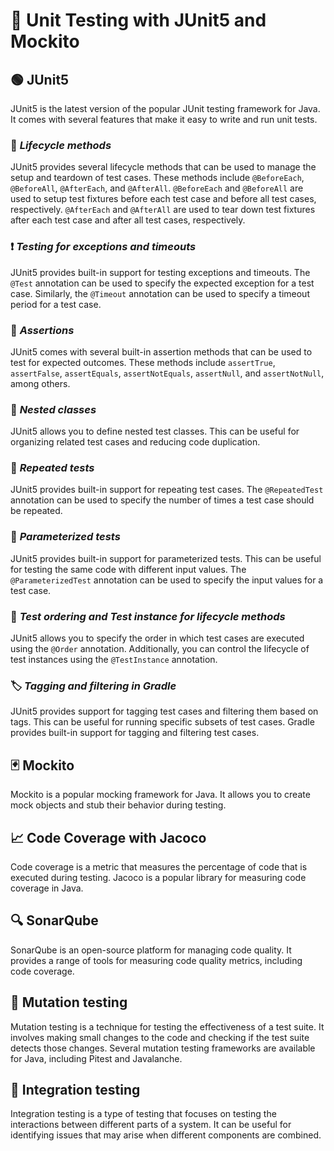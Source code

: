 # 🧪 Unit Testing with JUnit5 and Mockito

## 🟢 JUnit5
JUnit5 is the latest version of the popular JUnit testing framework for Java. It comes with several features that make it easy to write and run unit tests.

### 🔄 *Lifecycle methods*
JUnit5 provides several lifecycle methods that can be used to manage the setup and teardown of test cases. These methods include `@BeforeEach`, `@BeforeAll`, `@AfterEach`, and `@AfterAll`. `@BeforeEach` and `@BeforeAll` are used to setup test fixtures before each test case and before all test cases, respectively. `@AfterEach` and `@AfterAll` are used to tear down test fixtures after each test case and after all test cases, respectively.

### ❗ *Testing for exceptions and timeouts*
JUnit5 provides built-in support for testing exceptions and timeouts. The `@Test` annotation can be used to specify the expected exception for a test case. Similarly, the `@Timeout` annotation can be used to specify a timeout period for a test case.

### 🎯 *Assertions*
JUnit5 comes with several built-in assertion methods that can be used to test for expected outcomes. These methods include `assertTrue`, `assertFalse`, `assertEquals`, `assertNotEquals`, `assertNull`, and `assertNotNull`, among others.

### 🎁 *Nested classes*
JUnit5 allows you to define nested test classes. This can be useful for organizing related test cases and reducing code duplication.

### 🔁 *Repeated tests*
JUnit5 provides built-in support for repeating test cases. The `@RepeatedTest` annotation can be used to specify the number of times a test case should be repeated.

### 📝 *Parameterized tests*
JUnit5 provides built-in support for parameterized tests. This can be useful for testing the same code with different input values. The `@ParameterizedTest` annotation can be used to specify the input values for a test case.

### 🔀 *Test ordering and Test instance for lifecycle methods*
JUnit5 allows you to specify the order in which test cases are executed using the `@Order` annotation. Additionally, you can control the lifecycle of test instances using the `@TestInstance` annotation.

### 🏷️ *Tagging and filtering in Gradle*
JUnit5 provides support for tagging test cases and filtering them based on tags. This can be useful for running specific subsets of test cases. Gradle provides built-in support for tagging and filtering test cases.

## 🃏 Mockito
Mockito is a popular mocking framework for Java. It allows you to create mock objects and stub their behavior during testing.

## 📈 Code Coverage with Jacoco
Code coverage is a metric that measures the percentage of code that is executed during testing. Jacoco is a popular library for measuring code coverage in Java.

## 🔍 SonarQube
SonarQube is an open-source platform for managing code quality. It provides a range of tools for measuring code quality metrics, including code coverage.

## 🐛 Mutation testing
Mutation testing is a technique for testing the effectiveness of a test suite. It involves making small changes to the code and checking if the test suite detects those changes. Several mutation testing frameworks are available for Java, including Pitest and Javalanche.

## 🤝 Integration testing
Integration testing is a type of testing that focuses on testing the interactions between different parts of a system. It can be useful for identifying issues that may arise when different components are combined.
